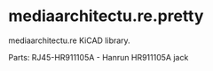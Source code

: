 mediaarchitectu.re.pretty
=========================

mediaarchitectu.re KiCAD library.

Parts:
RJ45-HR911105A - Hanrun HR911105A jack
